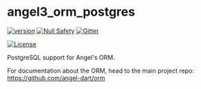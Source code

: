 # angel3_orm_postgres
[![version](https://img.shields.io/badge/pub-v4.0.0-brightgreen)](https://pub.dartlang.org/packages/angel3_orm_postgres)
[![Null Safety](https://img.shields.io/badge/null-safety-brightgreen)](https://dart.dev/null-safety)
[![Gitter](https://img.shields.io/gitter/room/angel_dart/discussion)](https://gitter.im/angel_dart/discussion)

[![License](https://img.shields.io/github/license/dukefirehawk/angel)](https://github.com/dukefirehawk/angel/tree/angel3/packages/orm/angel_orm_postgres/LICENSE)

PostgreSQL support for Angel's ORM.

For documentation about the ORM, head to the main project repo:
https://github.com/angel-dart/orm